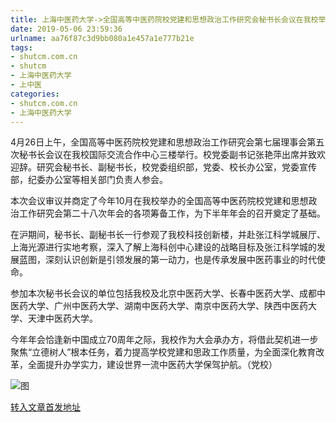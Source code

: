 ```yaml
---
title: 上海中医药大学->全国高等中医药院校党建和思想政治工作研究会秘书长会议在我校举行 | shutcm.com.cn
date: 2019-05-06 23:59:36
urlname: aa76f87c3d9bb080a1e457a1e777b21e
tags: 
- shutcm.com.cn
- shutcm
- 上海中医药大学
- 上中医
categories:
- shutcm.com.cn
- 上海中医药大学
---
```


4月26日上午，全国高等中医药院校党建和思想政治工作研究会第七届理事会第五次秘书长会议在我校国际交流合作中心三楼举行。校党委副书记张艳萍出席并致欢迎辞。研究会秘书长、副秘书长，校党委组织部，党委、校长办公室，党委宣传部，纪委办公室等相关部门负责人参会。

本次会议审议并商定了今年10月在我校举办的全国高等中医药院校党建和思想政治工作研究会第二十八次年会的各项筹备工作，为下半年年会的召开奠定了基础。

在沪期间，秘书长、副秘书长一行参观了我校科技创新楼，并赴张江科学城展厅、上海光源进行实地考察，深入了解上海科创中心建设的战略目标及张江科学城的发展蓝图，深刻认识创新是引领发展的第一动力，也是传承发展中医药事业的时代使命。

参加本次秘书长会议的单位包括我校及北京中医药大学、长春中医药大学、成都中医药大学、广州中医药大学、湖南中医药大学、南京中医药大学、陕西中医药大学、天津中医药大学。

今年年会恰逢新中国成立70周年之际，我校作为大会承办方，将借此契机进一步聚焦“立德树人”根本任务，着力提高学校党建和思政工作质量，为全面深化教育改革，全面提升办学实力，建设世界一流中医药大学保驾护航。（党校）

![图](https://www.shutcm.edu.cn/_upload/article/images/62/74/1466dbd845698db7abe2f3008ca0/34fbd728-d16f-4041-8fd2-dd8e14473c17.jpg)

[转入文章首发地址](https://www.shutcm.edu.cn/2019/0428/c221a103515/page.htm)